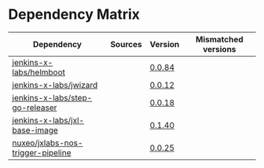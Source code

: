 # Dependency Matrix

Dependency | Sources | Version | Mismatched versions
---------- | ------- | ------- | -------------------
[jenkins-x-labs/helmboot](https://github.com/jenkins-x-labs/helmboot) |  | [0.0.84](https://github.com/jenkins-x-labs/helmboot/releases/tag/v0.0.84) | 
[jenkins-x-labs/jwizard](https://github.com/jenkins-x-labs/jwizard) |  | [0.0.12](https://github.com/jenkins-x-labs/jwizard/releases/tag/v0.0.12) | 
[jenkins-x-labs/step-go-releaser](https://github.com/jenkins-x-labs/step-go-releaser) |  | [0.0.18](https://github.com/jenkins-x-labs/step-go-releaser/releases/tag/v0.0.18) | 
[jenkins-x-labs/jxl-base-image](https://github.com/jenkins-x-labs/jxl-base-image) |  | [0.1.40](https://github.com/jenkins-x-labs/jxl-base-image/releases/tag/v0.1.40) | 
[nuxeo/jxlabs-nos-trigger-pipeline](https://github.com/nuxeo/jxlabs-nos-trigger-pipeline) |  | [0.0.25](https://github.com/nuxeo/jxlabs-nos-trigger-pipeline/releases/tag/v0.0.25) | 
